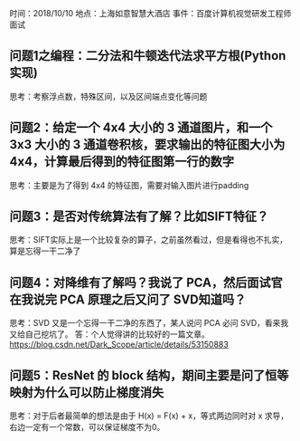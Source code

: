 时间：2018/10/10
地点：上海如意智慧大酒店
事件：百度计算机视觉研发工程师面试

## 问题1之编程：二分法和牛顿迭代法求平方根(Python实现)
思考：考察浮点数，特殊区间，以及区间端点变化等问题

## 问题2：给定一个 4x4 大小的 3 通道图片，和一个 3x3 大小的 3 通道卷积核，要求输出的特征图大小为 4x4，计算最后得到的特征图第一行的数字
思考：主要是为了得到 4x4 的特征图，需要对输入图片进行padding

## 问题3：是否对传统算法有了解？比如SIFT特征？
思考：SIFT实际上是一个比较复杂的算子，之前虽然看过，但是看得也不扎实，算是忘得一干二净了

## 问题4：对降维有了解吗？我说了 PCA，然后面试官在我说完 PCA 原理之后又问了 SVD知道吗？
思考：SVD 又是一个忘得一干二净的东西了，某人说问 PCA 必问 SVD，看来我又给自己挖坑了。
答：个人觉得讲的比较好的一篇文章。https://blog.csdn.net/Dark_Scope/article/details/53150883

## 问题5：ResNet 的 block 结构，期间主要是问了恒等映射为什么可以防止梯度消失
思考：对于后者最简单的想法是由于 H(x) = F(x) + x，等式两边同时对 x 求导，右边一定有一个常数，可以保证梯度不为0。


